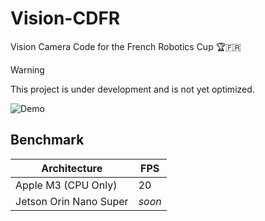 # Vision-CDFR

Vision Camera Code for the French Robotics Cup 🏆🇫🇷

> [!WARNING]
> This project is under development and is not yet optimized.

![Demo](https://github.com/abadiet/Vision-CDFR/blob/bdbf1323acde8e1ba920f9adcdf4916d1043b7df/resources/demo.gif)

## Benchmark

| Architecture            | FPS    |
|-------------------------|--------|
| Apple M3 (CPU Only)     | 20     |
| Jetson Orin Nano Super  | *soon* |
